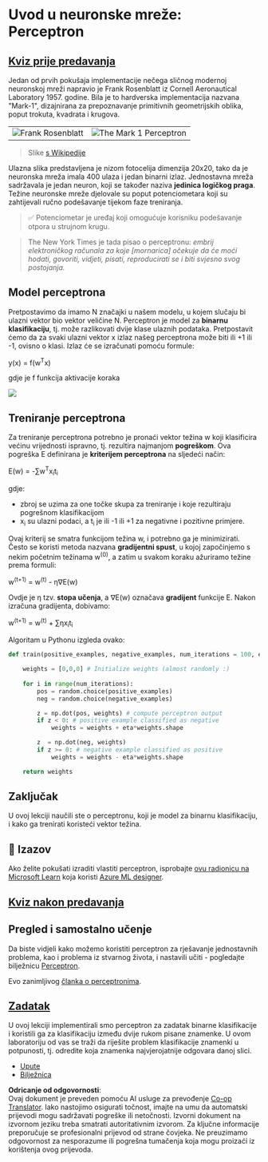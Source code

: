 <!--
CO_OP_TRANSLATOR_METADATA:
{
  "original_hash": "0c37770bba4fff3c71dc00eb261ee61b",
  "translation_date": "2025-08-25T23:58:43+00:00",
  "source_file": "lessons/3-NeuralNetworks/03-Perceptron/README.md",
  "language_code": "hr"
}
-->
# Uvod u neuronske mreže: Perceptron

## [Kviz prije predavanja](https://red-field-0a6ddfd03.1.azurestaticapps.net/quiz/103)

Jedan od prvih pokušaja implementacije nečega sličnog modernoj neuronskoj mreži napravio je Frank Rosenblatt iz Cornell Aeronautical Laboratory 1957. godine. Bila je to hardverska implementacija nazvana "Mark-1", dizajnirana za prepoznavanje primitivnih geometrijskih oblika, poput trokuta, kvadrata i krugova.

|      |      |
|--------------|-----------|
|<img src='images/Rosenblatt-wikipedia.jpg' alt='Frank Rosenblatt'/> | <img src='images/Mark_I_perceptron_wikipedia.jpg' alt='The Mark 1 Perceptron' />|

> Slike [s Wikipedije](https://en.wikipedia.org/wiki/Perceptron)

Ulazna slika predstavljena je nizom fotocelija dimenzija 20x20, tako da je neuronska mreža imala 400 ulaza i jedan binarni izlaz. Jednostavna mreža sadržavala je jedan neuron, koji se također naziva **jedinica logičkog praga**. Težine neuronske mreže djelovale su poput potenciometara koji su zahtijevali ručno podešavanje tijekom faze treniranja.

> ✅ Potenciometar je uređaj koji omogućuje korisniku podešavanje otpora u strujnom krugu.

> The New York Times je tada pisao o perceptronu: *embrij elektroničkog računala za koje [mornarica] očekuje da će moći hodati, govoriti, vidjeti, pisati, reproducirati se i biti svjesno svog postojanja.*

## Model perceptrona

Pretpostavimo da imamo N značajki u našem modelu, u kojem slučaju bi ulazni vektor bio vektor veličine N. Perceptron je model za **binarnu klasifikaciju**, tj. može razlikovati dvije klase ulaznih podataka. Pretpostavit ćemo da za svaki ulazni vektor x izlaz našeg perceptrona može biti ili +1 ili -1, ovisno o klasi. Izlaz će se izračunati pomoću formule:

y(x) = f(w<sup>T</sup>x)

gdje je f funkcija aktivacije koraka

<!-- img src="http://www.sciweavers.org/tex2img.php?eq=f%28x%29%20%3D%20%5Cbegin%7Bcases%7D%0A%20%20%20%20%20%20%20%20%20%2B1%20%26%20x%20%5Cgeq%200%20%5C%5C%0A%20%20%20%20%20%20%20%20%20-1%20%26%20x%20%3C%200%0A%20%20%20%20%20%20%20%5Cend%7Bcases%7D%20%5C%5C%0A&bc=White&fc=Black&im=jpg&fs=12&ff=arev&edit=0" align="center" border="0" alt="f(x) = \begin{cases} +1 & x \geq 0 \\ -1 & x < 0 \end{cases} \\" width="154" height="50" / -->
<img src="images/activation-func.png"/>

## Treniranje perceptrona

Za treniranje perceptrona potrebno je pronaći vektor težina w koji klasificira većinu vrijednosti ispravno, tj. rezultira najmanjom **pogreškom**. Ova pogreška E definirana je **kriterijem perceptrona** na sljedeći način:

E(w) = -∑w<sup>T</sup>x<sub>i</sub>t<sub>i</sub>

gdje:

* zbroj se uzima za one točke skupa za treniranje i koje rezultiraju pogrešnom klasifikacijom
* x<sub>i</sub> su ulazni podaci, a t<sub>i</sub> je ili -1 ili +1 za negativne i pozitivne primjere.

Ovaj kriterij se smatra funkcijom težina w, i potrebno ga je minimizirati. Često se koristi metoda nazvana **gradijentni spust**, u kojoj započinjemo s nekim početnim težinama w<sup>(0)</sup>, a zatim u svakom koraku ažuriramo težine prema formuli:

w<sup>(t+1)</sup> = w<sup>(t)</sup> - η∇E(w)

Ovdje je η tzv. **stopa učenja**, a ∇E(w) označava **gradijent** funkcije E. Nakon izračuna gradijenta, dobivamo:

w<sup>(t+1)</sup> = w<sup>(t)</sup> + ∑ηx<sub>i</sub>t<sub>i</sub>

Algoritam u Pythonu izgleda ovako:

```python
def train(positive_examples, negative_examples, num_iterations = 100, eta = 1):

    weights = [0,0,0] # Initialize weights (almost randomly :)
        
    for i in range(num_iterations):
        pos = random.choice(positive_examples)
        neg = random.choice(negative_examples)

        z = np.dot(pos, weights) # compute perceptron output
        if z < 0: # positive example classified as negative
            weights = weights + eta*weights.shape

        z  = np.dot(neg, weights)
        if z >= 0: # negative example classified as positive
            weights = weights - eta*weights.shape

    return weights
```

## Zaključak

U ovoj lekciji naučili ste o perceptronu, koji je model za binarnu klasifikaciju, i kako ga trenirati koristeći vektor težina.

## 🚀 Izazov

Ako želite pokušati izraditi vlastiti perceptron, isprobajte [ovu radionicu na Microsoft Learn](https://docs.microsoft.com/en-us/azure/machine-learning/component-reference/two-class-averaged-perceptron?WT.mc_id=academic-77998-cacaste) koja koristi [Azure ML designer](https://docs.microsoft.com/en-us/azure/machine-learning/concept-designer?WT.mc_id=academic-77998-cacaste).

## [Kviz nakon predavanja](https://red-field-0a6ddfd03.1.azurestaticapps.net/quiz/203)

## Pregled i samostalno učenje

Da biste vidjeli kako možemo koristiti perceptron za rješavanje jednostavnih problema, kao i problema iz stvarnog života, i nastavili učiti - pogledajte bilježnicu [Perceptron](../../../../../lessons/3-NeuralNetworks/03-Perceptron/Perceptron.ipynb).

Evo zanimljivog [članka o perceptronima](https://towardsdatascience.com/what-is-a-perceptron-basics-of-neural-networks-c4cfea20c590).

## [Zadatak](lab/README.md)

U ovoj lekciji implementirali smo perceptron za zadatak binarne klasifikacije i koristili ga za klasifikaciju između dvije rukom pisane znamenke. U ovom laboratoriju od vas se traži da riješite problem klasifikacije znamenki u potpunosti, tj. odredite koja znamenka najvjerojatnije odgovara danoj slici.

* [Upute](lab/README.md)
* [Bilježnica](../../../../../lessons/3-NeuralNetworks/03-Perceptron/lab/PerceptronMultiClass.ipynb)

**Odricanje od odgovornosti**:  
Ovaj dokument je preveden pomoću AI usluge za prevođenje [Co-op Translator](https://github.com/Azure/co-op-translator). Iako nastojimo osigurati točnost, imajte na umu da automatski prijevodi mogu sadržavati pogreške ili netočnosti. Izvorni dokument na izvornom jeziku treba smatrati autoritativnim izvorom. Za ključne informacije preporučuje se profesionalni prijevod od strane čovjeka. Ne preuzimamo odgovornost za nesporazume ili pogrešna tumačenja koja mogu proizaći iz korištenja ovog prijevoda.